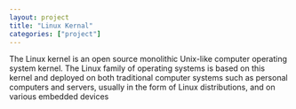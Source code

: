 ```yaml
---
layout: project
title: "Linux Kernal"
categories: ["project"]
---
```


The Linux kernel is an open source monolithic Unix-like computer operating system kernel. The Linux family of operating systems is based on this kernel and deployed on both traditional computer systems such as personal computers and servers, usually in the form of Linux distributions, and on various embedded devices